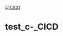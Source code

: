 [![CICD](https://github.com/mahela98/test_c-_CICD/actions/workflows/cicd.yaml/badge.svg)](https://github.com/mahela98/test_c-_CICD/actions/workflows/cicd.yaml)


# test_c-_CICD

